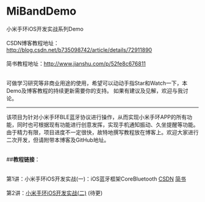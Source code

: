 # MiBandDemo
小米手环iOS开发实战系列Demo
<br></br>
CSDN博客教程地址：http://blog.csdn.net/b735098742/article/details/72911890 
<br></br>
简书教程地址：http://www.jianshu.com/p/52fe8c676811
<br></br>

可做学习研究等非商业用途的使用，希望可以动动手指Star和Watch一下，本Demo及博客教程的持续更新需要你的支持。
如果有建议及见解，欢迎与我讨论。

----

该项目为针对小米手环BLE蓝牙协议进行操作，从而实现小米手环APP的所有功能，同时也可根据现有功能进行创意发挥，实现手机通知振动、久坐提醒等功能。
由于精力有限，项目进度不一定很快，故特地撰写教程放在博客上。欢迎大家进行二次开发，但请附带本博客及GitHub地址。
<br></br>

##**教程链接**：<br></br>

第1讲：小米手环iOS开发实战(一)：iOS蓝牙框架CoreBluetooth [CSDN](http://blog.csdn.net/b735098742/article/details/72911890) [简书](http://www.jianshu.com/p/52fe8c676811)<br></br>
第2讲：[小米手环iOS开发实战(二)]() (待更) <br></br>
